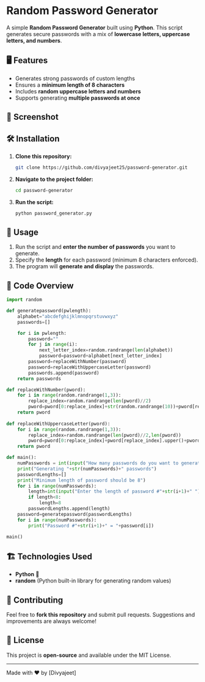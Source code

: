 # Random Password Generator

A simple **Random Password Generator** built using **Python**. This script generates secure passwords with a mix of **lowercase letters, uppercase letters, and numbers**.

## 🖥️ Features

- Generates strong passwords of custom lengths
- Ensures a **minimum length of 8 characters**
- Includes **random uppercase letters and numbers**
- Supports generating **multiple passwords at once**

## 📸 Screenshot



## 🛠️ Installation

1. **Clone this repository:**
   ```sh
   git clone https://github.com/divyajeet25/password-generator.git
   ```
2. **Navigate to the project folder:**
   ```sh
   cd password-generator
   ```
3. **Run the script:**
   ```sh
   python password_generator.py
   ```

## 🚀 Usage

1. Run the script and **enter the number of passwords** you want to generate.
2. Specify the **length** for each password (minimum 8 characters enforced).
3. The program will **generate and display** the passwords.

## 📜 Code Overview

```python
import random

def generatepassword(pwlength):
    alphabet="abcdefghijklmnopqrstuvwxyz"
    passwords=[]

    for i in pwlength:
        password=""
        for j in range(i):
            next_letter_index=random.randrange(len(alphabet))
            password=password+alphabet[next_letter_index]
        password=replaceWithNumber(password)
        password=replaceWithUppercaseLetter(password)    
        passwords.append(password)
    return passwords

def replaceWithNumber(pword):
    for i in range(random.randrange(1,3)):
        replace_index=random.randrange(len(pword)//2)
        pword=pword[0:replace_index]+str(random.randrange(10))+pword[replace_index+1:]
    return pword
    
def replaceWithUppercaseLetter(pword):
    for i in range(random.randrange(1,3)):
        replace_index=random.randrange(len(pword)//2,len(pword))
        pword=pword[0:replace_index]+pword[replace_index].upper()+pword[replace_index+1:]
    return pword

def main():
    numPasswords = int(input("How many passwords do you want to generate?: "))
    print("Generating "+str(numPasswords)+" passwords")
    passwordLengths=[]
    print("Minimum length of password should be 8")
    for i in range(numPasswords):
        length=int(input("Enter the length of password #"+str(i+1)+" "))
        if length<8:
            length=8
        passwordLengths.append(length)
    password=generatepassword(passwordLengths) 
    for i in range(numPasswords):
        print("Password #"+str(i+1)+" = "+password[i])

main()
```

## 🏗️ Technologies Used

- **Python** 🐍
- **random** (Python built-in library for generating random values)

## 🤝 Contributing

Feel free to **fork this repository** and submit pull requests. Suggestions and improvements are always welcome!

## 📜 License

This project is **open-source** and available under the MIT License.

---

Made with ❤️ by [Divyajeet]

